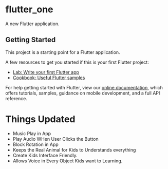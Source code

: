 # flutter_one

A new Flutter application.

## Getting Started

This project is a starting point for a Flutter application.

A few resources to get you started if this is your first Flutter project:

- [Lab: Write your first Flutter app](https://flutter.dev/docs/get-started/codelab)
- [Cookbook: Useful Flutter samples](https://flutter.dev/docs/cookbook)

For help getting started with Flutter, view our
[online documentation](https://flutter.dev/docs), which offers tutorials,
samples, guidance on mobile development, and a full API reference.

# Things Updated
 - Music Play in App
 - Play Audio WHen User Clicks the Button
 - Block Rotation in App
 - Keeps the Real Animal for Kids to Understands everything
 - Create Kids Interface Friendly.
 - Allows Voice in Every Object Kids want to Learning.
